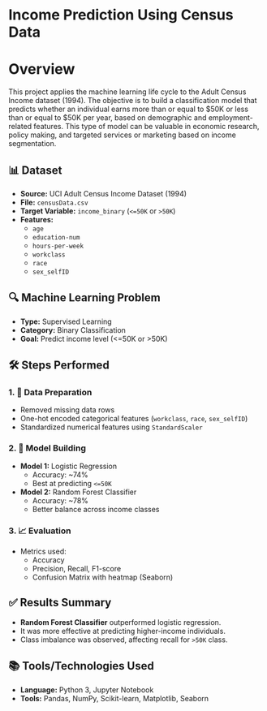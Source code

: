 # Income Prediction Using Census Data
# Overview
This project applies the machine learning life cycle to the Adult Census Income dataset (1994). The objective is to build a classification model that predicts whether an individual earns more than or equal to  $50K or less than or equal to $50K per year, based on demographic and employment-related features. This type of model can be valuable in economic research, policy making, and targeted services or marketing based on income segmentation.

## 📊 Dataset

- **Source:** UCI Adult Census Income Dataset (1994)
- **File:** `censusData.csv`
- **Target Variable:** `income_binary` (`<=50K` or `>50K`)
- **Features:**
  - `age`
  - `education-num`
  - `hours-per-week`
  - `workclass`
  - `race`
  - `sex_selfID`

## 🔍 Machine Learning Problem

- **Type:** Supervised Learning
- **Category:** Binary Classification
- **Goal:** Predict income level (<=50K or >50K)


## 🛠️ Steps Performed

### 1. 🧼 Data Preparation
- Removed missing data rows
- One-hot encoded categorical features (`workclass`, `race`, `sex_selfID`)
- Standardized numerical features using `StandardScaler`

### 2. 🤖 Model Building
- **Model 1:** Logistic Regression  
  - Accuracy: ~74%
  - Best at predicting `<=50K`
- **Model 2:** Random Forest Classifier  
  - Accuracy: ~78%
  - Better balance across income classes

### 3. 📈 Evaluation
- Metrics used:
  - Accuracy
  - Precision, Recall, F1-score
  - Confusion Matrix with heatmap (Seaborn)

## ✅ Results Summary

- **Random Forest Classifier** outperformed logistic regression.
- It was more effective at predicting higher-income individuals.
- Class imbalance was observed, affecting recall for `>50K` class.

## 📚 Tools/Technologies Used

- **Language:** Python 3, Jupyter Notebook
- **Tools:** Pandas, NumPy, Scikit-learn, Matplotlib, Seaborn
